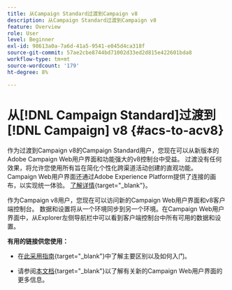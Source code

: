 ```yaml
---
title: 从Campaign Standard过渡到Campaign v8
description: 从Campaign Standard过渡到Campaign v8
feature: Overview
role: User
level: Beginner
exl-id: 98613a0a-7a6d-41a5-9541-e045d4ca318f
source-git-commit: 57ae2cbe8744bd71002d33ed2d815e422601bda8
workflow-type: tm+mt
source-wordcount: '179'
ht-degree: 8%

---
```


# 从[!DNL Campaign Standard]过渡到[!DNL Campaign] v8 {#acs-to-acv8}

作为过渡到Campaign v8的Campaign Standard用户，您现在可以从新版本的Adobe Campaign Web用户界面和功能强大的v8控制台中受益。 过渡没有任何效果，将允许您使用所有旨在简化个性化跨渠道活动创建的直观功能。 Campaign Web用户界面还通过Adobe Experience Platform提供了连接的画布，以实现统一体验。 [了解详情](https://experienceleague.adobe.com/zh-hans/docs/campaign-web/v8/start/acs-migration){target="_blank"}。

作为Campaign v8用户，您现在可以访问新的Campaign Web用户界面和v8客户端控制台。 数据和设置将从一个环境同步到另一个环境。在Campaign Web用户界面中，从Explorer左侧导航栏中可以看到客户端控制台中所有可用的数据和设置。

**有用的链接供您使用：**

* 在[此采用指南](https://experienceleague.adobe.com/zh-hans/docs/campaign-web/acs-to-ac/home){target="_blank"}中了解主要区别以及如何入门。

* 请参阅[本文档](https://experienceleague.adobe.com/docs/campaign-web/v8/campaign-web-home.html?lang=zh-Hans){target="_blank"}以了解有关新的Campaign Web用户界面的更多信息。

<!--
* Campaign Standard capabilities have been added to Campaign v8 to facilitate your transition. These capabilities are restricted to customers transitioning from Campaign Standard, and are described in [this documentation](https://experienceleague.adobe.com/zh-hans/docs/experience-cloud/campaign/campaign-standard-migration-home){target="_blank"}.-->

